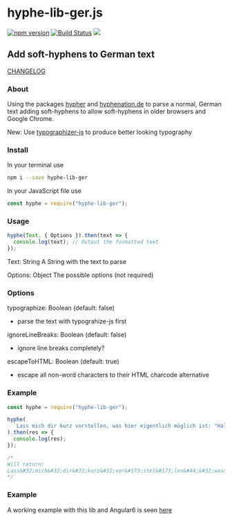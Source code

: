 # hyphe-lib-ger.js

[![npm version](https://badge.fury.io/js/hyphe-lib-ger.svg)](https://badge.fury.io/js/hyphe-lib-ger) [![Build Status](https://travis-ci.org/blurrryy/hyphe-lib-ger.svg?branch=master)](https://travis-ci.org/blurrryy/hyphe-lib-ger) [![](https://data.jsdelivr.com/v1/package/npm/hyphe-lib-ger/badge)](https://www.jsdelivr.com/package/npm/hyphe-lib-ger)

## Add soft-hyphens to German text

[CHANGELOG](CHANGELOG.md)

### About

Using the packages [hypher](https://github.com/bramstein/hypher)
and [hyphenation.de](https://github.com/bramstein/hyphenation-patterns) to parse a normal, German text adding soft-hyphens to allow soft-hyphens in older browsers and Google Chrome.

New: Use [typographizer-js](https://github.com/ovlb/typographizer-js) to produce better looking typography

### Install

In your terminal use

```bash
npm i --save hyphe-lib-ger
```

In your JavaScript file use

```js
const hyphe = require("hyphe-lib-ger");
```

### Usage

```js
hyphe(Text, { Options }).then(text => {
  console.log(text); // Output the formatted text
});
```

Text: String
A String with the text to parse

Options: Object
The possible options (not required)

### Options

typographize: Boolean (default: false)

- parse the text with typograhize-js first

ignoreLineBreaks: Boolean (default: false)

- ignore line breaks completely?

escapeToHTML: Boolean (default: true)

- escape all non-word characters to their HTML charcode alternative

### Example

```js
const hyphe = require("hyphe-lib-ger");

hyphe(
  `Lass mich dir kurz vorstellen, was hier eigentlich möglich ist: "Hallo, mein Name ist Daniel"`
).then(res => {
  console.log(res);
});

/*
Will return:
Lass&#32;mich&#32;dir&#32;kurz&#32;vor&#173;stel&#173;len&#44;&#32;was&#32;hier&#32;ei&#173;gent&#173;lich&#32;mög&#173;lich&#32;ist&#58;&#32;&#8220;Hal&#173;lo&#44;&#32;mein&#32;Na&#173;me&#32;ist&#32;Da&#173;ni&#173;el&#8221;
*/
```

### Example

A working example with this lib and Angular6 is seen [here](https://blurrryy.github.io)
